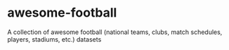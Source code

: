 # awesome-football
A collection of awesome football (national teams, clubs, match schedules, players, stadiums, etc.) datasets
